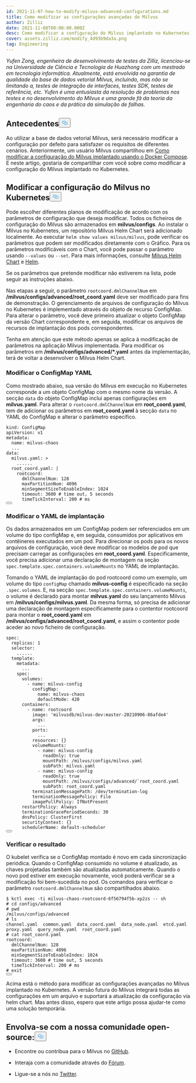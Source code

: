 ```yaml
---
id: 2021-11-07-how-to-modify-milvus-advanced-configurations.md
title: Como modificar as configurações avançadas do Milvus
author: Zilliz
date: 2021-11-08T00:00:00.000Z
desc: Como modificar a configuração do Milvus implantado no Kubernetes
cover: assets.zilliz.com/modify_4d93b9da3a.png
tag: Engineering
---
```

<p><em>Yufen Zong, engenheira de desenvolvimento de testes da Zilliz, licenciou-se na Universidade de Ciência e Tecnologia de Huazhong com um mestrado em tecnologia informática. Atualmente, está envolvida na garantia de qualidade da base de dados vetorial Milvus, incluindo, mas não se limitando a, testes de integração de interfaces, testes SDK, testes de referência, etc. Yufen é uma entusiasta da resolução de problemas nos testes e no desenvolvimento do Milvus e uma grande fã da teoria da engenharia do caos e da prática da simulação de falhas.</em></p>
<h2 id="Background" class="common-anchor-header">Antecedentes<button data-href="#Background" class="anchor-icon" translate="no">
      <svg translate="no"
        aria-hidden="true"
        focusable="false"
        height="20"
        version="1.1"
        viewBox="0 0 16 16"
        width="16"
      >
        <path
          fill="#0092E4"
          fill-rule="evenodd"
          d="M4 9h1v1H4c-1.5 0-3-1.69-3-3.5S2.55 3 4 3h4c1.45 0 3 1.69 3 3.5 0 1.41-.91 2.72-2 3.25V8.59c.58-.45 1-1.27 1-2.09C10 5.22 8.98 4 8 4H4c-.98 0-2 1.22-2 2.5S3 9 4 9zm9-3h-1v1h1c1 0 2 1.22 2 2.5S13.98 12 13 12H9c-.98 0-2-1.22-2-2.5 0-.83.42-1.64 1-2.09V6.25c-1.09.53-2 1.84-2 3.25C6 11.31 7.55 13 9 13h4c1.45 0 3-1.69 3-3.5S14.5 6 13 6z"
        ></path>
      </svg>
    </button></h2><p>Ao utilizar a base de dados vetorial Milvus, será necessário modificar a configuração por defeito para satisfazer os requisitos de diferentes cenários. Anteriormente, um usuário Milvus compartilhou em <a href="/blog/pt/2021-10-22-apply-configuration-changes-on-milvus-2.md">Como modificar a configuração do Milvus implantado usando o Docker Compose</a>. E neste artigo, gostaria de compartilhar com você sobre como modificar a configuração do Milvus implantado no Kubernetes.</p>
<h2 id="Modify-configuration-of-Milvus-on-Kubernetes" class="common-anchor-header">Modificar a configuração do Milvus no Kubernetes<button data-href="#Modify-configuration-of-Milvus-on-Kubernetes" class="anchor-icon" translate="no">
      <svg translate="no"
        aria-hidden="true"
        focusable="false"
        height="20"
        version="1.1"
        viewBox="0 0 16 16"
        width="16"
      >
        <path
          fill="#0092E4"
          fill-rule="evenodd"
          d="M4 9h1v1H4c-1.5 0-3-1.69-3-3.5S2.55 3 4 3h4c1.45 0 3 1.69 3 3.5 0 1.41-.91 2.72-2 3.25V8.59c.58-.45 1-1.27 1-2.09C10 5.22 8.98 4 8 4H4c-.98 0-2 1.22-2 2.5S3 9 4 9zm9-3h-1v1h1c1 0 2 1.22 2 2.5S13.98 12 13 12H9c-.98 0-2-1.22-2-2.5 0-.83.42-1.64 1-2.09V6.25c-1.09.53-2 1.84-2 3.25C6 11.31 7.55 13 9 13h4c1.45 0 3-1.69 3-3.5S14.5 6 13 6z"
        ></path>
      </svg>
    </button></h2><p>Pode escolher diferentes planos de modificação de acordo com os parâmetros de configuração que deseja modificar. Todos os ficheiros de configuração do Milvus são armazenados em <strong>milvus/configs</strong>. Ao instalar o Milvus no Kubernetes, um repositório Milvus Helm Chart será adicionado localmente. Ao executar <code translate="no">helm show values milvus/milvus</code>, pode verificar os parâmetros que podem ser modificados diretamente com o Gráfico. Para os parâmetros modificáveis com o Chart, você pode passar o parâmetro usando <code translate="no">--values</code> ou <code translate="no">--set</code>. Para mais informações, consulte <a href="https://artifacthub.io/packages/helm/milvus/milvus">Milvus Helm Chart</a> e <a href="https://helm.sh/docs/">Helm</a>.</p>
<p>Se os parâmetros que pretende modificar não estiverem na lista, pode seguir as instruções abaixo.</p>
<p>Nas etapas a seguir, o parâmetro <code translate="no">rootcoord.dmlChannelNum</code> em <strong>/milvus/configs/advanced/root_coord.yaml</strong> deve ser modificado para fins de demonstração. O gerenciamento de arquivos de configuração do Milvus no Kubernetes é implementado através do objeto de recurso ConfigMap. Para alterar o parâmetro, você deve primeiro atualizar o objeto ConfigMap da versão Chart correspondente e, em seguida, modificar os arquivos de recursos de implantação dos pods correspondentes.</p>
<p>Tenha em atenção que este método apenas se aplica à modificação de parâmetros na aplicação Milvus implementada. Para modificar os parâmetros em <strong>/milvus/configs/advanced/*.yaml</strong> antes da implementação, terá de voltar a desenvolver o Milvus Helm Chart.</p>
<h3 id="Modify-ConfigMap-YAML" class="common-anchor-header">Modificar o ConfigMap YAML</h3><p>Como mostrado abaixo, sua versão do Milvus em execução no Kubernetes corresponde a um objeto ConfigMap com o mesmo nome da versão. A secção <code translate="no">data</code> do objeto ConfigMap inclui apenas configurações em <strong>milvus.yaml</strong>. Para alterar o <code translate="no">rootcoord.dmlChannelNum</code> em <strong>root_coord.yaml</strong>, tem de adicionar os parâmetros em <strong>root_coord.yaml</strong> à secção <code translate="no">data</code> no YAML do ConfigMap e alterar o parâmetro específico.</p>
<pre><code translate="no">kind: ConfigMap
apiVersion: v1
metadata:
  name: milvus-chaos
  ...
data:
  milvus.yaml: &gt;
    ......
  root_coord.yaml: |
    rootcoord:
      dmlChannelNum: 128
      maxPartitionNum: 4096
      minSegmentSizeToEnableIndex: 1024
      <span class="hljs-built_in">timeout</span>: 3600 <span class="hljs-comment"># time out, 5 seconds</span>
      timeTickInterval: 200 <span class="hljs-comment"># ms</span>
<button class="copy-code-btn"></button></code></pre>
<h3 id="Modify-Deployment-YAML" class="common-anchor-header">Modificar o YAML de implantação</h3><p>Os dados armazenados em um ConfigMap podem ser referenciados em um volume do tipo configMap e, em seguida, consumidos por aplicativos em contêineres executados em um pod. Para direcionar os pods para os novos arquivos de configuração, você deve modificar os modelos de pod que precisam carregar as configurações em <strong>root_coord.yaml</strong>. Especificamente, você precisa adicionar uma declaração de montagem na seção <code translate="no">spec.template.spec.containers.volumeMounts</code> no YAML de implantação.</p>
<p>Tomando o YAML de implantação do pod rootcoord como um exemplo, um volume do tipo <code translate="no">configMap</code> chamado <strong>milvus-config</strong> é especificado na seção <code translate="no">.spec.volumes</code>. E, na secção <code translate="no">spec.template.spec.containers.volumeMounts</code>, o volume é declarado para montar <strong>milvus.yaml</strong> do seu lançamento Milvus em <strong>/milvus/configs/milvus.yaml</strong>. Da mesma forma, só precisa de adicionar uma declaração de montagem especificamente para o contentor rootcoord para montar o <strong>root_coord.yaml</strong> em <strong>/milvus/configs/advanced/root_coord.yaml</strong>, e assim o contentor pode aceder ao novo ficheiro de configuração.</p>
<pre><code translate="no" class="language-yaml">spec:
  replicas: 1
  selector:
    ......
  template:
    metadata:
      ...
    spec:
      volumes:
        - name: milvus-config
          configMap:
            name: milvus-chaos
            defaultMode: 420
      containers:
        - name: rootcoord
          image: <span class="hljs-string">&#x27;milvusdb/milvus-dev:master-20210906-86afde4&#x27;</span>
          args:
            ...
          ports:
            ...
          resources: {}
          volumeMounts:
            - name: milvus-config
              readOnly: <span class="hljs-literal">true</span>
              mountPath: /milvus/configs/milvus.yaml
              subPath: milvus.yaml
            - name: milvus-config
              readOnly: <span class="hljs-literal">true</span>
              mountPath: /milvus/configs/advanced/`root_coord.yaml
              subPath: root_coord.yaml
          terminationMessagePath: /dev/termination-log
          terminationMessagePolicy: File
          imagePullPolicy: IfNotPresent
      restartPolicy: Always
      terminationGracePeriodSeconds: 30
      dnsPolicy: ClusterFirst
      securityContext: {}
      schedulerName: default-scheduler
<button class="copy-code-btn"></button></code></pre>
<h3 id="Verify-the-result" class="common-anchor-header">Verificar o resultado</h3><p>O kubelet verifica se o ConfigMap montado é novo em cada sincronização periódica. Quando o ConfigMap consumido no volume é atualizado, as chaves projetadas também são atualizadas automaticamente. Quando o novo pod estiver em execução novamente, você poderá verificar se a modificação foi bem-sucedida no pod. Os comandos para verificar o parâmetro <code translate="no">rootcoord.dmlChannelNum</code> são compartilhados abaixo.</p>
<pre><code translate="no" class="language-bash">$ kctl <span class="hljs-built_in">exec</span> -ti milvus-chaos-rootcoord-6f56794f5b-xp2zs -- sh
<span class="hljs-comment"># cd configs/advanced</span>
<span class="hljs-comment"># pwd</span>
/milvus/configs/advanced
<span class="hljs-comment"># ls</span>
channel.yaml  common.yaml  data_coord.yaml  data_node.yaml  etcd.yaml  proxy.yaml  query_node.yaml  root_coord.yaml
<span class="hljs-comment"># cat root_coord.yaml</span>
rootcoord:
  dmlChannelNum: 128
  maxPartitionNum: 4096
  minSegmentSizeToEnableIndex: 1024
  <span class="hljs-built_in">timeout</span>: 3600 <span class="hljs-comment"># time out, 5 seconds</span>
  timeTickInterval: 200 <span class="hljs-comment"># ms</span>
<span class="hljs-comment"># exit</span>
<button class="copy-code-btn"></button></code></pre>
<p>Acima está o método para modificar as configurações avançadas no Milvus implantado no Kubernetes. A versão futura do Milvus integrará todas as configurações em um arquivo e suportará a atualização da configuração via helm chart. Mas antes disso, espero que este artigo possa ajudar-te como uma solução temporária.</p>
<h2 id="Engage-with-our-open-source-community" class="common-anchor-header">Envolva-se com a nossa comunidade open-source:<button data-href="#Engage-with-our-open-source-community" class="anchor-icon" translate="no">
      <svg translate="no"
        aria-hidden="true"
        focusable="false"
        height="20"
        version="1.1"
        viewBox="0 0 16 16"
        width="16"
      >
        <path
          fill="#0092E4"
          fill-rule="evenodd"
          d="M4 9h1v1H4c-1.5 0-3-1.69-3-3.5S2.55 3 4 3h4c1.45 0 3 1.69 3 3.5 0 1.41-.91 2.72-2 3.25V8.59c.58-.45 1-1.27 1-2.09C10 5.22 8.98 4 8 4H4c-.98 0-2 1.22-2 2.5S3 9 4 9zm9-3h-1v1h1c1 0 2 1.22 2 2.5S13.98 12 13 12H9c-.98 0-2-1.22-2-2.5 0-.83.42-1.64 1-2.09V6.25c-1.09.53-2 1.84-2 3.25C6 11.31 7.55 13 9 13h4c1.45 0 3-1.69 3-3.5S14.5 6 13 6z"
        ></path>
      </svg>
    </button></h2><ul>
<li><p>Encontre ou contribua para o Milvus no <a href="https://bit.ly/307b7jC">GitHub</a>.</p></li>
<li><p>Interaja com a comunidade através do <a href="https://bit.ly/3qiyTEk">Fórum</a>.</p></li>
<li><p>Ligue-se a nós no <a href="https://bit.ly/3ob7kd8">Twitter</a>.</p></li>
</ul>
